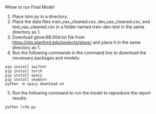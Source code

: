 #How to run Final Model


1.   Place lstm.py in a directory.
2.   Place the data files train_vax_cleaned.csv, dev_vax_cleaned.csv, and test_vax_cleaned.csv in a folder named train-dev-test in the same directory as 1.
3.   Download glove.6B.50d.txt file from https://nlp.stanford.edu/projects/glove/ and place it in the same directory as 1.  
4.   Run the following commands in the command line to download the necessary packages and models:


```
pip install swifter
pip install torch
pip install spacy
pip install seaborn
python -m spacy download en 
```

5. Run the following command to run the model to reproduce the report results:

```
python lstm.py
```



